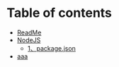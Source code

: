 # Table of contents

* [ReadMe](README.md)
* [NodeJS](1-package.json/README.md)
  * [1、package.json](1-package.json/ccc.md)
* [aaa](aaa.md)


